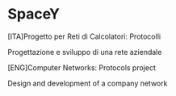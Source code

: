 # SpaceY
[ITA]Progetto per Reti di Calcolatori: Protocolli

Progettazione e sviluppo di una rete aziendale

[ENG]Computer Networks: Protocols project

Design and development of a company network

